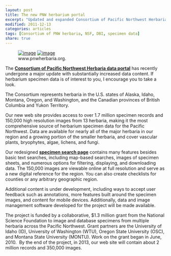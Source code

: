 ```yaml
---
layout: post
title: The new PNW herbarium portal 
excerpt: "Updated and expanded Consortium of Pacific Northwest Herbaria data portal"
modified: 2011-12-13
categories: articles
tags: [Consortium of PNW herbaria, NSF, DBI, specimen data]
share: true
---
```

<figure>
	<a href="{{ site.url }}/images/pnwherbaria.jpg"><img src="{{ site.url }}/images/pnwherbaria.jpg" alt="image"></a>
	<a href="{{ site.url }}/images/pnwherbaria.jpg"><img src="{{ site.url }}/images/pnwherbaria.jpg" alt="image"></a>
	<figcaption>www.pnwherbaria.org.</figcaption>
</figure>

The [**Consortium of Pacific Northwest Herbaria data portal**](http://www.pnwherbaria.org/) has recently undergone a major update with substantially increased data content. If herbarium specimen data is of interest to you, I encourage you to take a look.

The Consortium represents herbaria in the U.S. states of Alaska, Idaho, Montana, Oregon, and Washington, and the Canadian provinces of British Columbia and Yukon Territory.

Our new web site provides access to over 1.7 million specimen records and 150,000 high resolution images from 13 herbaria, making it the most comprehensive source of herbarium specimen data for the Pacific Northwest. Data are available for nearly all of the major herbaria in our region and a growing portion of the smaller herbaria, and cover vascular plants, bryophytes, algae, lichens, and fungi.

Our redesigned [**specimen search page**](http://www.pnwherbaria.org/data/search.php) contains many features besides basic text searches, including map-based searches, images of specimen sheets, and numerous options for filtering, displaying, and downloading data. The 150,000 images are viewable online at full resolution and serve as a new digital reference for the region. You can also create checklists for counties or any arbitrary geographic region.

Additional content is under development, including ways to accept user feedback such as annotations, more features built around the specimen images, and content for mobile devices. Additionally, data and image management software developed for the project will be made available.

The project is funded by a collaborative, $1.3 million grant from the National Science Foundation to image and database specimens from multiple herbaria across the Pacific Northwest. Grant partners are the University of Idaho (ID), University of Washington (WTU), Oregon State University (OSC), and Montana State University (MONTU). Work on the grant began in June, 2010.  By the end of the project, in 2013, our web site will contain about 2 million records and 350,000 images.